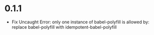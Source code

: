 # 0.1.1

- Fix Uncaught Error: only one instance of babel-polyfill is allowed
  by: replace babel-polyfill with idempotent-babel-polyfill
